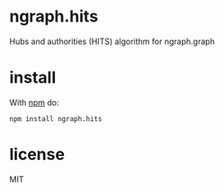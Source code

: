 # ngraph.hits

Hubs and authorities (HITS) algorithm for ngraph.graph

# install

With [npm](https://npmjs.org) do:

```
npm install ngraph.hits
```

# license

MIT
